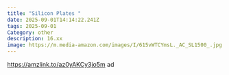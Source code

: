 ```yaml
---
title: "Silicon Plates "
date: 2025-09-01T14:14:22.241Z
tags: 2025-09-01
Category: other
description: 16.xx
image: https://m.media-amazon.com/images/I/615vWTCYmsL._AC_SL1500_.jpg
---
```

https://amzlink.to/az0yAKCy3jo5m ad